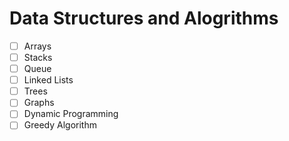# Data Structures and Alogrithms
- [ ] Arrays
- [ ] Stacks
- [ ] Queue
- [ ] Linked Lists
- [ ] Trees
- [ ] Graphs
- [ ] Dynamic Programming
- [ ] Greedy Algorithm
